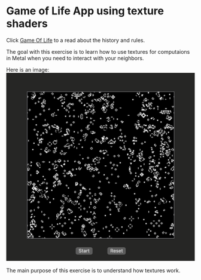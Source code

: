 # Game of Life App using texture shaders
Click [Game Of Life](https://en.wikipedia.org/wiki/Conway%27s_Game_of_Life) to a read about the history and rules.

The goal with this exercise is to learn how to use textures for computaions in Metal when you need to interact with your neighbors.

Here is an image: ![Text](screenshot.png)

The main purpose of this exercise is to understand how textures work.